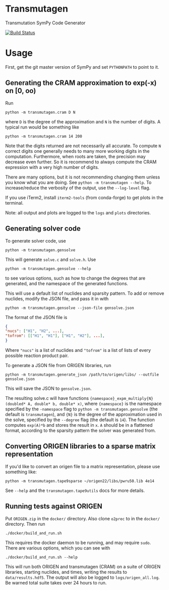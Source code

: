 # Transmutagen

Transmutation SymPy Code Generator

[![Build Status](https://travis-ci.org/ergs/transmutagen.svg?branch=master)](https://travis-ci.org/ergs/transmutagen)

# Usage

First, get the git master version of SymPy and set `PYTHONPATH` to point to
it.

## Generating the CRAM approximation to exp(-x) on [0, oo)

Run

    python -m transmutagen.cram D N

where `D` is the degree of the approximation and `N` is the number of digits.
A typical run would be something like

    python -m transmutagen.cram 14 200

Note that the digits returned are not necessarily all accurate. To compute `N`
correct digits one generally needs to many more working digits in the
computation. Furthermore, when roots are taken, the precision may decrease
even further. So it is recommend to always compute the CRAM expression with a
very high number of digits.

There are many options, but it is not recommending changing them unless you
know what you are doing. See `python -m transmutagen --help`. To
increase/reduce the verbosity of the output, use the `--log-level` flag.

If you use iTerm2, install `iterm2-tools` (from conda-forge) to get plots in
the terminal.

Note: all output and plots are logged to the `logs` and `plots` directories.

## Generating solver code

To generate solver code, use

    python -m transmutagen.gensolve

This will generate ``solve.c`` and ``solve.h``. Use

    python -m transmutagen.gensolve --help

to see various options, such as how to change the degrees that are generated,
and the namespace of the generated functions.

This will use a default list of nuclides and sparsity pattern. To add or
remove nuclides, modify the JSON file, and pass it in with

    python -m transmutagen.gensolve --json-file gensolve.json

The format of the JSON file is

``` json
{
"nucs": ["H1", "H2", ...],
"tofrom": [["H1", "H1"], ["H1", "H2"], ...],
}
```

Where ``"nucs"`` is a list of nuclides and ``"tofrom"`` is a list of lists of
every possible reaction product pair.

To generate a JSON file from ORIGEN libraries, run

    python -m transmutagen.generate_json /path/to/origen/libs/ --outfile gensolve.json

This will save the JSON to ``gensolve.json``.

The resulting solve.c will have functions
``{namespace}_expm_multiply{N}(doubled* A, double* b, double* x)``, where
``{namespace}`` is the namespace specified by the ``-namespace`` flag to
``python -m transmutagen.gensolve`` (the default is ``transmutagen``), and
``{N}`` is the degree of the approximation used in the solve, specified by the
``--degree`` flag (the default is ``14``). The function computes ``exp(A)*b``
and stores the result in ``x``.  ``A`` should be in a flattened format,
according to the sparsity pattern the solver was generated from.

## Converting ORIGEN libraries to a sparse matrix representation

If you'd like to convert an origen file to a matrix representation, please
use something like:

    python -m transmutagen.tape9sparse ~/origen22/libs/pwru50.lib 4e14

See `--help` and the `transmutagen.tape9utils` docs for more details.

## Running tests against ORIGEN

Put `ORIGEN.zip` in the `docker/` directory. Also clone `o2prec` to in the
`docker/` directory. Then run

    ./docker/build_and_run.sh

This requires the docker daemon to be running, and may require `sudo`. There
are various options, which you can see with

    ./docker/build_and_run.sh --help

This will run both ORIGEN and transmutagen (CRAM) on a suite of ORIGEN
libraries, starting nuclides, and times, writing the results to
`data/results.hdf5`. The output will also be logged to `logs/origen_all.log`.
Be warned total suite takes over 24 hours to run.
